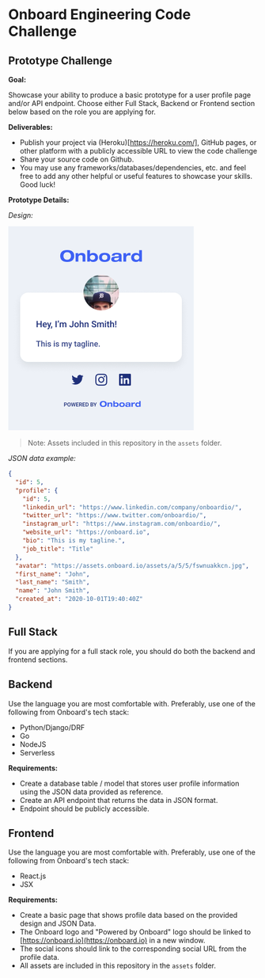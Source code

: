 # Onboard Engineering Code Challenge

## Prototype Challenge

**Goal:**

Showcase your ability to produce a basic prototype for a user profile page and/or API endpoint. Choose either Full Stack, Backend or Frontend section below based on the role you are applying for.

**Deliverables:**

- Publish your project via (Heroku)[https://heroku.com/], GitHub pages, or other platform with a publicly accessible URL to view the code challenge
- Share your source code on Github.
- You may use any frameworks/databases/dependencies, etc. and feel free to add any other helpful or useful features to showcase your skills. Good luck!

**Prototype Details:**

_Design:_

![mockup.png](./assets/mockup.png)

> Note: Assets included in this repository in the `assets` folder.

_JSON data example:_

```json
{
  "id": 5,
  "profile": {
    "id": 5,
    "linkedin_url": "https://www.linkedin.com/company/onboardio/",
    "twitter_url": "https://www.twitter.com/onboardio/",
    "instagram_url": "https://www.instagram.com/onboardio/",
    "website_url": "https://onboard.io",
    "bio": "This is my tagline.",
    "job_title": "Title"
  },
  "avatar": "https://assets.onboard.io/assets/a/5/5/fswnuakkcn.jpg",
  "first_name": "John",
  "last_name": "Smith",
  "name": "John Smith",
  "created_at": "2020-10-01T19:40:40Z"
}
```

## Full Stack

If you are applying for a full stack role, you should do both the backend and frontend sections.

## Backend

Use the language you are most comfortable with. Preferably, use one of the following from Onboard's tech stack:

- Python/Django/DRF
- Go
- NodeJS
- Serverless

**Requirements:**

- Create a database table / model that stores user profile information using the JSON data provided as reference.
- Create an API endpoint that returns the data in JSON format.
- Endpoint should be publicly accessible.

## Frontend

Use the language you are most comfortable with. Preferably, use one of the following from Onboard's tech stack:

- React.js
- JSX

**Requirements:**

- Create a basic page that shows profile data based on the provided design and JSON Data.
- The Onboard logo and "Powered by Onboard" logo should be linked to [https://onboard.io](https://onboard.io) in a new window.
- The social icons should link to the corresponding social URL from the profile data.
- All assets are included in this repository in the `assets` folder.
